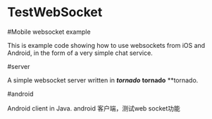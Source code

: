 # TestWebSocket

#Mobile websocket example

This is example code showing how to use websockets from iOS and Android, in the form of a very simple chat service.

#server

A simple websocket server written in ***tornado*** **tornado**   **tornado.

#android

Android client in Java. android 客户端，测试web socket功能


